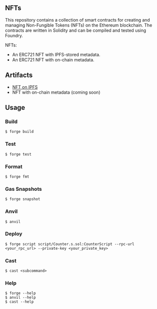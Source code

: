 ## NFTs

This repository contains a collection of smart contracts for creating and managing Non-Fungible Tokens (NFTs) on the Ethereum blockchain. The contracts are written in Solidity and can be compiled and tested using Foundry.

NFTs:
* An ERC721 NFT with IPFS-stored metadata.
* An ERC721 NFT with on-chain metadata.

## Artifacts
* [NFT on IPFS](https://sepolia.etherscan.io/address/0xacf6e16fa413a71537848fe7d27386a3b34e7195#code)
* NFT with on-chain metadata (coming soon)

## Usage

### Build

```shell
$ forge build
```

### Test

```shell
$ forge test
```

### Format

```shell
$ forge fmt
```

### Gas Snapshots

```shell
$ forge snapshot
```

### Anvil

```shell
$ anvil
```

### Deploy

```shell
$ forge script script/Counter.s.sol:CounterScript --rpc-url <your_rpc_url> --private-key <your_private_key>
```

### Cast

```shell
$ cast <subcommand>
```

### Help

```shell
$ forge --help
$ anvil --help
$ cast --help
```
